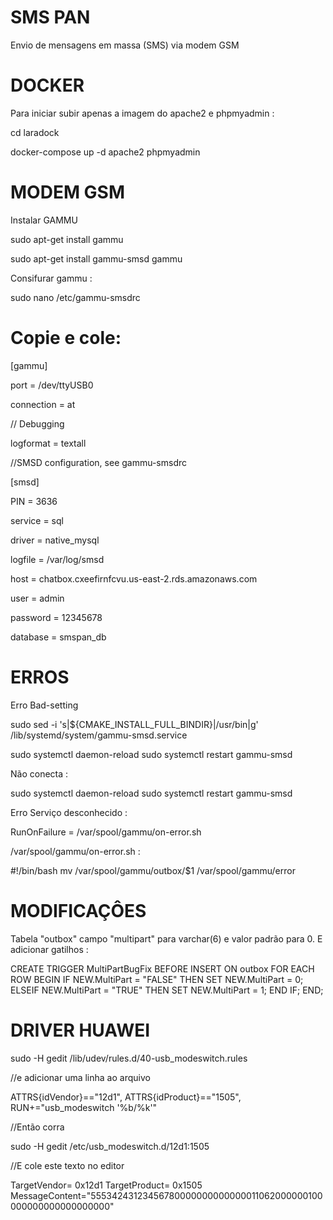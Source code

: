 # SMS PAN

Envio de mensagens em massa (SMS) via modem GSM

# DOCKER
Para iniciar subir apenas a imagem do apache2 e phpmyadmin :

cd laradock

docker-compose up -d apache2 phpmyadmin

# MODEM GSM

Instalar GAMMU 

sudo apt-get install gammu

sudo apt-get install gammu-smsd gammu

Consifurar gammu :

sudo nano /etc/gammu-smsdrc

# Copie e cole:

[gammu]

port = /dev/ttyUSB0

connection = at

// Debugging

logformat = textall

//SMSD configuration, see gammu-smsdrc

[smsd]

PIN = 3636

service = sql

driver = native_mysql

logfile = /var/log/smsd

host = chatbox.cxeefirnfcvu.us-east-2.rds.amazonaws.com

user = admin

password = 12345678

database = smspan_db


# ERROS 

Erro Bad-setting

sudo sed -i 's|${CMAKE_INSTALL_FULL_BINDIR}|/usr/bin|g' /lib/systemd/system/gammu-smsd.service

sudo systemctl daemon-reload
sudo systemctl restart gammu-smsd


Não conecta : 

sudo systemctl daemon-reload
sudo systemctl restart gammu-smsd

Erro Serviço desconhecido : 

RunOnFailure = /var/spool/gammu/on-error.sh

/var/spool/gammu/on-error.sh :

#!/bin/bash
mv /var/spool/gammu/outbox/$1 /var/spool/gammu/error



# MODIFICAÇÔES

Tabela "outbox" campo "multipart" para varchar(6) e valor padrão para 0.
E adicionar gatilhos : 

CREATE TRIGGER MultiPartBugFix BEFORE INSERT ON outbox
FOR EACH ROW
BEGIN
IF NEW.MultiPart = "FALSE" THEN
SET NEW.MultiPart = 0;
ELSEIF NEW.MultiPart = "TRUE" THEN
SET NEW.MultiPart = 1;
END IF;
END;


# DRIVER HUAWEI

sudo -H gedit /lib/udev/rules.d/40-usb_modeswitch.rules

//e adicionar uma linha ao arquivo

ATTRS{idVendor}=="12d1", ATTRS{idProduct}=="1505", RUN+="usb_modeswitch '%b/%k'"

//Então corra

sudo -H gedit /etc/usb_modeswitch.d/12d1:1505


//E cole este texto no editor

 TargetVendor= 0x12d1
 TargetProduct= 0x1505
 MessageContent="55534243123456780000000000000011062000000100000000000000000000"
